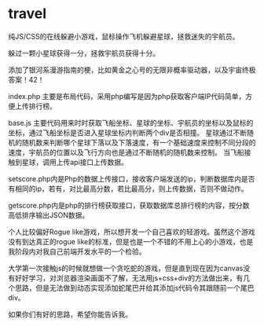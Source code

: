 # travel
纯JS/CSS的在线躲避小游戏，鼠标操作飞机躲避星球，拯救迷失的宇航员。

躲过一颗小星球获得一分，拯救宇航员获得十分。

添加了银河系漫游指南的梗，比如黄金之心号的无限非概率驱动器，以及宇宙终极答案！42！

index.php 
主要是布局代码，采用php编写是因为php获取客户端IP代码简单，方便上传排行榜。

base.js
主要代码用来时时获取飞船坐标、星球的坐标、宇航员的坐标以及鼠标的坐标，通过飞船坐标是否进入星球坐标内判断两个div是否相撞。
星球通过不断随机的随机数来判断哪个星球下落以及下落速度，有一个基础速度来控制不同分段的速度，宇航员的位置以及飞行方向也是通过不断随机的随机数来控制。
当飞船接触到星球，调用上传api接口上传数据。

setscore.php内是Php的数据上传接口，接收客户端发送的ip，判断数据库内是否有相同的ip，若有，对比最高分数，若比最高分，则上传数据，否则不做动作。

getscore.php内是php的排行榜获取接口，获取数据库总排行榜的内容，按分数高低排序输出JSON数据。

个人比较偏好Rogue like游戏，所以想开发一个自己喜欢的轻游戏。虽然这个游戏没有到达真正的rogue like的标准，但是也是一个不错的不用上心的小游戏，也是我阶段内对我自己前端开发水平的一个检验。

大学第一次接触js的时候就想做一个贪吃蛇的游戏，但是直到现在因为canvas没有好好学习，对浏览器渲染画面不了解，无法用js+css+div的方法做出来，有几个思路，但是无法做到动态实现添加蛇尾巴并给其添加js代码令其跟随前一个尾巴div。

如果你们有好的思路，希望你能告诉我。
